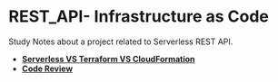 # REST_API- Infrastructure as Code
Study Notes about a project related to Serverless REST API. 
- [ **Serverless VS Terraform VS CloudFormation**](https://github.com/y25xiang/blog/issues/1)
- [ **Code Review**](https://github.com/y25xiang/blog/issues/1)
